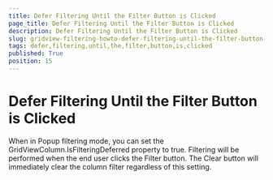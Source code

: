 ```yaml
---
title: Defer Filtering Until the Filter Button is Clicked
page_title: Defer Filtering Until the Filter Button is Clicked
description: Defer Filtering Until the Filter Button is Clicked
slug: gridview-filtering-howto-defer-filtering-until-the-filter-button-is-clicked
tags: defer,filtering,until,the,filter,button,is,clicked
published: True
position: 15
---
```


# Defer Filtering Until the Filter Button is Clicked

When in Popup filtering mode, you can set the GridViewColumn.IsFilteringDeferred property to true. Filtering will be performed when the end user clicks the Filter button. The Clear button will immediately clear the column filter regardless of this setting.

